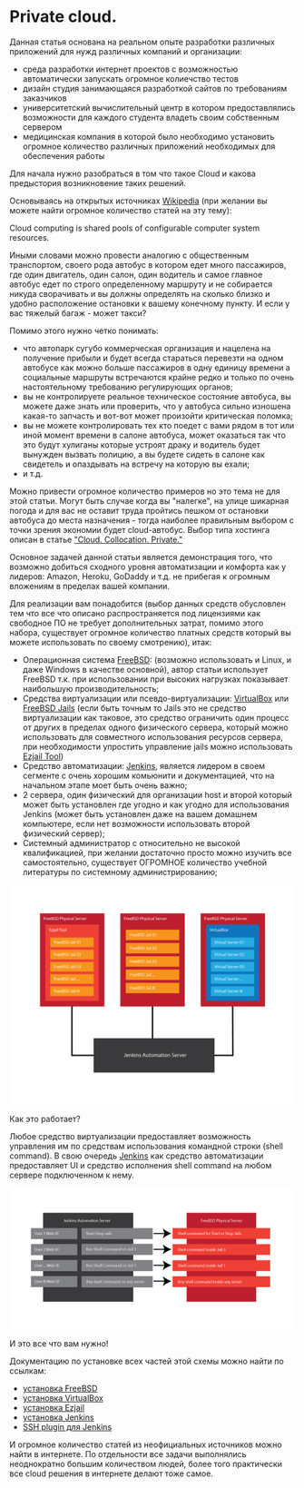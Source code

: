 # Private cloud.

Данная статья основана на реальном опыте разработки различных приложений для нужд различных компаний и организации:

* среда разработки интернет проектов с возможностью автоматически запускать огромное колиечство тестов
* дизайн студия занимающаяся разработкой сайтов по требованиям заказчиков
* университетский вычислительный центр в котором предоставлялись  возможности для каждого студента владеть своим собственным сервером 
* медицинская компания в которой было необходимо установить  огромное количество различных приложений необходимых для обеспечения работы

Для начала нужно разобраться в том что такое Cloud и какова предыстория возникновение таких решений.

Основываясь на открытых источниках [Wikipedia](https://en.wikipedia.org/wiki/Cloud_computing) (при желании вы можете найти огромное количество статей на эту тему): 

Cloud computing is shared pools of configurable computer system resources.

Иными словами можно провести аналогию с общественным транспортом, своего рода автобус в котором едет много пассажиров, где один двигатель, один салон, один водитель и самое главное автобус едет по строго определенному маршруту и не собирается никуда сворачивать и вы должны определять на сколько близко и удобно расположение остановки к вашему конечному пункту. И если у вас тяжелый багаж - может такси?

Помимо этого нужно четко понимать:

* что автопарк сугубо коммерческая организация и нацелена на получение прибыли и будет всегда стараться перевезти на одном автобусе как можно больше пассажиров в одну единицу времени а социальные маршруты встречаются крайне редко и только по очень настоятельному требованию регулирующих органов;
* вы не контролируете реальное техническое состояние автобуса, вы можете даже знать или проверить, что у автобуса сильно изношена какая-то запчасть и вот-вот может произойти критическая поломка;
* вы не можете контролировать тех кто поедет с вами рядом в тот или иной момент времени в салоне автобуса, может оказаться так что это будут хулиганы которые устроят драку и водитель будет вынужден вызвать полицию, а вы будете сидеть в салоне как свидетель и опаздывать на встречу на которую вы ехали;
* и т.д.

Можно привести огромное количество примеров но это тема не для этой статьи. Могут быть случае когда вы "налегке", на улице шикарная погода и для вас не оставит труда пройтись пешком от остановки автобуса до места назначения - тогда наиболее правильным выбором с точки зрения экономии будет cloud-автобус. Выбор типа хостинга описан в статье ["Cloud. Collocation. Private."](https://github.com/ArboreusSystems/arboreus_articles/blob/master/data_storage/cloud_collocation_private/rus.cloud_collocation_private.md)

Основное задачей данной статьи является демонстрация того, что возможно добиться сходного уровня автоматизации и комфорта как у лидеров: Amazon, Heroku, GoDaddy и т.д. не прибегая к огромным вложениям в пределах вашей компании.

Для реализации вам понадобится (выбор данных средств обусловлен тем что все что описано распространяется под лицензиями как свободное ПО не требует дополнительных затрат, помимо этого набора, существует огромное количество платных средств который вы можете использовать по своему смотрению), итак:

* Операционная система [FreeBSD](https://www.freebsd.org):  (возможно использовать и Linux, и даже Windows в качестве основной), автор статьи использует FreeBSD т.к. при использовании при высоких нагрузках показывает наибольшую производительность;
* Средства виртуализации или псевдо-виртуализации: [VirtualBox](https://www.virtualbox.org/wiki/Downloads) или [FreeBSD Jails](https://www.freebsd.org/doc/handbook/jails.html) (если быть точным то Jails это не средство виртуализации как таковое, это средство ограничить один процесс от других в пределах одного физического сервера, который можно использовать для совместного использования ресурсов сервера, при необходимости упростить управление jails можно использовать [Ezjail Tool](https://www.freebsd.org/doc/handbook/jails-ezjail.html))
* Средство автоматизации: [Jenkins](https://jenkins.io), является лидером в своем сегменте с очень хорошим комьюнити и документацией, что на начальном этапе моет быть очень важно;
* 2 сервера, один физический для организации host и второй который может быть установлен где угодно и как угодно для использования Jenkins (может быть установлен даже на вашем домашнем компьютере, если нет возможности использовать второй физический сервер);
* Системный администратор с относительно не высокой квалификацией, при желании достаточно просто можно изучить все самостоятельно, существует ОГРОМНОЕ количество учебной литературы по системному администрированию;

![](https://raw.githubusercontent.com/ArboreusSystems/arboreus_articles/master/freebsd/private_cloud/illustrations/private_cloud_001.png)

Как это работает?

Любое средство виртуализации предоставляет возможность управления им по средствам использования командной строки (shell command). В свою очередь [Jenkins](https://jenkins.io) как средство автоматизации предоставляет UI и средство исполнения shell command на любом сервере подключенном к нему. 

![](https://raw.githubusercontent.com/ArboreusSystems/arboreus_articles/master/freebsd/private_cloud/illustrations/private_cloud_002.png)

И это все что вам нужно!

Документацию по установке всех частей этой схемы можно найти по ссылкам:

* [установка FreeBSD](https://www.freebsd.org/doc/handbook/bsdinstall.html)
* [установка VirtualBox](https://www.freebsd.org/doc/handbook/virtualization-host-virtualbox.html)
* [установка Ezjail](https://www.freebsd.org/doc/handbook/jails-ezjail.html)
* [установка Jenkins](https://wiki.jenkins.io/display/JENKINS/FreeBSD)
* [SSH plugin для Jenkins](https://wiki.jenkins.io/display/JENKINS/SSH+plugin)

И огромное количество статей из неофициальных источников можно найти в интернете. По отдельности все задачи выполнялись неоднократно большим количеством людей, более того практически все cloud решения в интернете делают тоже самое.






